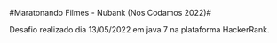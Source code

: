 
#Maratonando Filmes - Nubank (Nos Codamos 2022)#

Desafio realizado dia 13/05/2022 em java 7 na plataforma HackerRank.

